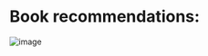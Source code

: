 


# Book recommendations:
![image](https://github.com/Gadekryds/talks-worth-a-listen/assets/9715459/ad5d7f12-83c1-4617-b178-446144119444)
